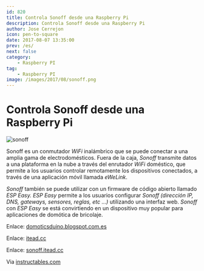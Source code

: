 ```yaml
---
id: 820
title: Controla Sonoff desde una Raspberry Pi
description: Controla Sonoff desde una Raspberry Pi
author: Jose Cerrejon
icon: pen-to-square
date: 2017-08-07 13:35:00
prev: /es/
next: false
category:
    - Raspberry PI
tag:
    - Raspberry PI
image: /images/2017/08/sonoff.png
---
```


# Controla Sonoff desde una Raspberry Pi

![sonoff](/images/2017/08/sonoff.png)

Sonoff es un conmutador _WiFi_ inalámbrico que se puede conectar a una amplia gama de electrodomésticos. Fuera de la caja, _Sonoff_ transmite datos a una plataforma en la nube a través del enrutador _WiFi_ doméstico, que permite a los usuarios controlar remotamente los dispositivos conectados, a través de una aplicación móvil llamada _eWeLink_.

_Sonoff_ también se puede utilizar con un firmware de código abierto llamado _ESP Easy. ESP Easy_ permite a los usuarios configurar _Sonoff (dirección IP, DNS, gateways, sensores, reglas, etc ...)_ utilizando una interfaz web. _Sonoff_ con _ESP Easy_ se está convirtiendo en un dispositivo muy popular para aplicaciones de domótica de bricolaje.

Enlace: [domoticsduino.blogspot.com.es](https://domoticsduino.blogspot.com.es/2017/07/home-automation-system-discovering.html)

Enlace: [itead.cc](https://www.itead.cc/wiki/Sonoff)

Enlace: [sonoff.itead.cc](https://sonoff.itead.cc/en/products/sonoff/sonoff-basic)

Via [instructables.com](https://www.instructables.com/id/Control-Sonoff-From-Raspberry-Pi/)

